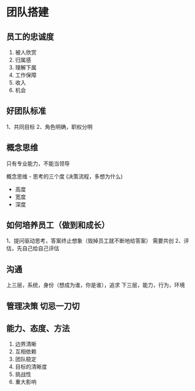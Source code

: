 # 团队搭建

## 员工的忠诚度

1. 被人欣赏
2. 归属感
3. 理解下属
4. 工作保障
5. 收入
6. 机会

## 好团队标准

1、共同目标
2、角色明确，职权分明

## 概念思维

只有专业能力，不能当领导

概念思维 - 思考的三个度 (决策流程，多想为什么)

- 高度
- 宽度
- 深度

## 如何培养员工（做到和成长）

1、提问驱动思考，答案终止想象（毁掉员工就不断地给答案）
需要共创
2、评估，先自己给自己评估

## 沟通

上三层，系统，身份（想成为谁，你是谁），追求
下三层，能力，行为，环境

## 管理决策 切忌一刀切

## 能力、态度、方法

1. 边界清晰
2. 互相依赖
3. 团队稳定
4. 目标的清晰度
5. 挑战性
6. 重大影响
